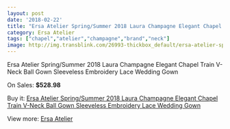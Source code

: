 ```yaml
---
layout: post
date: '2018-02-22'
title: "Ersa Atelier Spring/Summer 2018 Laura Champagne Elegant Chapel Train V-Neck Ball Gown Sleeveless Embroidery Lace Wedding Gown"
category: Ersa Atelier
tags: ["chapel","atelier","champagne","brand","neck"]
image: http://img.transblink.com/26993-thickbox_default/ersa-atelier-spring-summer-2018-laura-champagne-elegant-chapel-train-v-neck-ball-gown-sleeveless-embroidery-lace-wedding-gown.jpg
---
```

Ersa Atelier Spring/Summer 2018 Laura Champagne Elegant Chapel Train V-Neck Ball Gown Sleeveless Embroidery Lace Wedding Gown

On Sales: **$528.98**
<a href="https://www.transblink.com/en/ersa-atelier/8534-ersa-atelier-spring-summer-2018-laura-champagne-elegant-chapel-train-v-neck-ball-gown-sleeveless-embroidery-lace-wedding-gown.html"><amp-img layout="responsive" width="600" height="600" src="//img.transblink.com/26993-thickbox_default/ersa-atelier-spring-summer-2018-laura-champagne-elegant-chapel-train-v-neck-ball-gown-sleeveless-embroidery-lace-wedding-gown.jpg" alt="Ersa Atelier Spring/Summer 2018 Laura Champagne Elegant Chapel Train V-Neck Ball Gown Sleeveless Embroidery Lace Wedding Gown 0" /></a>
<a href="https://www.transblink.com/en/ersa-atelier/8534-ersa-atelier-spring-summer-2018-laura-champagne-elegant-chapel-train-v-neck-ball-gown-sleeveless-embroidery-lace-wedding-gown.html"><amp-img layout="responsive" width="600" height="600" src="//img.transblink.com/27000-thickbox_default/ersa-atelier-spring-summer-2018-laura-champagne-elegant-chapel-train-v-neck-ball-gown-sleeveless-embroidery-lace-wedding-gown.jpg" alt="Ersa Atelier Spring/Summer 2018 Laura Champagne Elegant Chapel Train V-Neck Ball Gown Sleeveless Embroidery Lace Wedding Gown 1" /></a>
<a href="https://www.transblink.com/en/ersa-atelier/8534-ersa-atelier-spring-summer-2018-laura-champagne-elegant-chapel-train-v-neck-ball-gown-sleeveless-embroidery-lace-wedding-gown.html"><amp-img layout="responsive" width="600" height="600" src="//img.transblink.com/26999-thickbox_default/ersa-atelier-spring-summer-2018-laura-champagne-elegant-chapel-train-v-neck-ball-gown-sleeveless-embroidery-lace-wedding-gown.jpg" alt="Ersa Atelier Spring/Summer 2018 Laura Champagne Elegant Chapel Train V-Neck Ball Gown Sleeveless Embroidery Lace Wedding Gown 2" /></a>
<a href="https://www.transblink.com/en/ersa-atelier/8534-ersa-atelier-spring-summer-2018-laura-champagne-elegant-chapel-train-v-neck-ball-gown-sleeveless-embroidery-lace-wedding-gown.html"><amp-img layout="responsive" width="600" height="600" src="//img.transblink.com/26998-thickbox_default/ersa-atelier-spring-summer-2018-laura-champagne-elegant-chapel-train-v-neck-ball-gown-sleeveless-embroidery-lace-wedding-gown.jpg" alt="Ersa Atelier Spring/Summer 2018 Laura Champagne Elegant Chapel Train V-Neck Ball Gown Sleeveless Embroidery Lace Wedding Gown 3" /></a>
<a href="https://www.transblink.com/en/ersa-atelier/8534-ersa-atelier-spring-summer-2018-laura-champagne-elegant-chapel-train-v-neck-ball-gown-sleeveless-embroidery-lace-wedding-gown.html"><amp-img layout="responsive" width="600" height="600" src="//img.transblink.com/26997-thickbox_default/ersa-atelier-spring-summer-2018-laura-champagne-elegant-chapel-train-v-neck-ball-gown-sleeveless-embroidery-lace-wedding-gown.jpg" alt="Ersa Atelier Spring/Summer 2018 Laura Champagne Elegant Chapel Train V-Neck Ball Gown Sleeveless Embroidery Lace Wedding Gown 4" /></a>
<a href="https://www.transblink.com/en/ersa-atelier/8534-ersa-atelier-spring-summer-2018-laura-champagne-elegant-chapel-train-v-neck-ball-gown-sleeveless-embroidery-lace-wedding-gown.html"><amp-img layout="responsive" width="600" height="600" src="//img.transblink.com/26996-thickbox_default/ersa-atelier-spring-summer-2018-laura-champagne-elegant-chapel-train-v-neck-ball-gown-sleeveless-embroidery-lace-wedding-gown.jpg" alt="Ersa Atelier Spring/Summer 2018 Laura Champagne Elegant Chapel Train V-Neck Ball Gown Sleeveless Embroidery Lace Wedding Gown 5" /></a>
<a href="https://www.transblink.com/en/ersa-atelier/8534-ersa-atelier-spring-summer-2018-laura-champagne-elegant-chapel-train-v-neck-ball-gown-sleeveless-embroidery-lace-wedding-gown.html"><amp-img layout="responsive" width="600" height="600" src="//img.transblink.com/26995-thickbox_default/ersa-atelier-spring-summer-2018-laura-champagne-elegant-chapel-train-v-neck-ball-gown-sleeveless-embroidery-lace-wedding-gown.jpg" alt="Ersa Atelier Spring/Summer 2018 Laura Champagne Elegant Chapel Train V-Neck Ball Gown Sleeveless Embroidery Lace Wedding Gown 6" /></a>
<a href="https://www.transblink.com/en/ersa-atelier/8534-ersa-atelier-spring-summer-2018-laura-champagne-elegant-chapel-train-v-neck-ball-gown-sleeveless-embroidery-lace-wedding-gown.html"><amp-img layout="responsive" width="600" height="600" src="//img.transblink.com/26994-thickbox_default/ersa-atelier-spring-summer-2018-laura-champagne-elegant-chapel-train-v-neck-ball-gown-sleeveless-embroidery-lace-wedding-gown.jpg" alt="Ersa Atelier Spring/Summer 2018 Laura Champagne Elegant Chapel Train V-Neck Ball Gown Sleeveless Embroidery Lace Wedding Gown 7" /></a>

Buy it: [Ersa Atelier Spring/Summer 2018 Laura Champagne Elegant Chapel Train V-Neck Ball Gown Sleeveless Embroidery Lace Wedding Gown](https://www.transblink.com/en/ersa-atelier/8534-ersa-atelier-spring-summer-2018-laura-champagne-elegant-chapel-train-v-neck-ball-gown-sleeveless-embroidery-lace-wedding-gown.html "Ersa Atelier Spring/Summer 2018 Laura Champagne Elegant Chapel Train V-Neck Ball Gown Sleeveless Embroidery Lace Wedding Gown")

View more: [Ersa Atelier](https://www.transblink.com/en/74-ersa-atelier "Ersa Atelier")